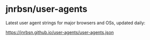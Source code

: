 # jnrbsn/user-agents

Latest user agent strings for major browsers and OSs, updated daily:

<https://jnrbsn.github.io/user-agents/user-agents.json>

